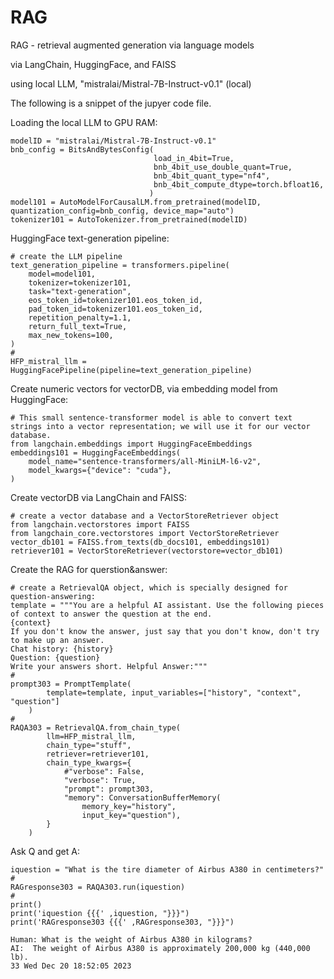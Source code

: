 # RAG
RAG - retrieval augmented generation via language models

via LangChain, HuggingFace, and FAISS

using local LLM, "mistralai/Mistral-7B-Instruct-v0.1" (local)

The following is a snippet of the jupyer code file.

Loading the local LLM to GPU RAM:
```
modelID = "mistralai/Mistral-7B-Instruct-v0.1"
bnb_config = BitsAndBytesConfig(
                                load_in_4bit=True,
                                bnb_4bit_use_double_quant=True,
                                bnb_4bit_quant_type="nf4",
                                bnb_4bit_compute_dtype=torch.bfloat16,
                               )
model101 = AutoModelForCausalLM.from_pretrained(modelID, quantization_config=bnb_config, device_map="auto")
tokenizer101 = AutoTokenizer.from_pretrained(modelID)
```

HuggingFace text-generation pipeline:
```
# create the LLM pipeline 
text_generation_pipeline = transformers.pipeline(
    model=model101,
    tokenizer=tokenizer101,
    task="text-generation",
    eos_token_id=tokenizer101.eos_token_id,
    pad_token_id=tokenizer101.eos_token_id,
    repetition_penalty=1.1,
    return_full_text=True,
    max_new_tokens=100,
)
#
HFP_mistral_llm = HuggingFacePipeline(pipeline=text_generation_pipeline)
```

Create numeric vectors for vectorDB, via embedding model from HuggingFace:
```
# This small sentence-transformer model is able to convert text strings into a vector representation; we will use it for our vector database.
from langchain.embeddings import HuggingFaceEmbeddings
embeddings101 = HuggingFaceEmbeddings(
    model_name="sentence-transformers/all-MiniLM-l6-v2",
    model_kwargs={"device": "cuda"},
)
```

Create vectorDB via LangChain and FAISS:
```
# create a vector database and a VectorStoreRetriever object 
from langchain.vectorstores import FAISS
from langchain_core.vectorstores import VectorStoreRetriever
vector_db101 = FAISS.from_texts(db_docs101, embeddings101)
retriever101 = VectorStoreRetriever(vectorstore=vector_db101)
```

Create the RAG for querstion&answer:
```
# create a RetrievalQA object, which is specially designed for question-answering: 
template = """You are a helpful AI assistant. Use the following pieces of context to answer the question at the end.
{context}
If you don't know the answer, just say that you don't know, don't try to make up an answer.
Chat history: {history}
Question: {question}
Write your answers short. Helpful Answer:"""
#
prompt303 = PromptTemplate(
        template=template, input_variables=["history", "context", "question"]
    )
#
RAQA303 = RetrievalQA.from_chain_type(
        llm=HFP_mistral_llm,
        chain_type="stuff",
        retriever=retriever101,
        chain_type_kwargs={
            #"verbose": False,
            "verbose": True,
            "prompt": prompt303,
            "memory": ConversationBufferMemory(
                memory_key="history",
                input_key="question"),
        }
    )
```

Ask Q and get A:
```
iquestion = "What is the tire diameter of Airbus A380 in centimeters?"
#
RAGresponse303 = RAQA303.run(iquestion)
#
print()
print('iquestion {{{' ,iquestion, "}}}")
print('RAGresponse303 {{{' ,RAGresponse303, "}}}")
```

```
Human: What is the weight of Airbus A380 in kilograms?
AI:  The weight of Airbus A380 is approximately 200,000 kg (440,000 lb).
33 Wed Dec 20 18:52:05 2023
```

